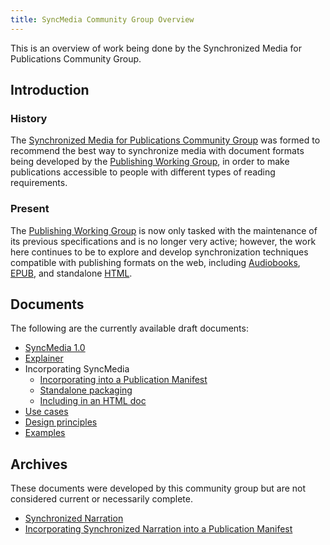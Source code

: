 ```yaml
---
title: SyncMedia Community Group Overview
---
```

This is an overview of work being done by the Synchronized Media for Publications Community Group.

## Introduction

### History
The [Synchronized Media for Publications Community Group](#https://www.w3.org/community/sync-media-pub/) was formed to recommend the best way to synchronize media with document formats being developed by the
[Publishing Working Group](https://www.w3.org/publishing/groups/publ-wg/), in order to make publications accessible to people with different types of reading requirements.

### Present
The [Publishing Working Group](https://www.w3.org/publishing/groups/publ-wg/) is now only tasked with the maintenance of its previous specifications and is no longer very active; however, the work here continues to be to explore and develop synchronization techniques compatible with publishing formats on the web, including [Audiobooks](https://www.w3.org/TR/audiobooks/), [EPUB](https://www.w3.org/publishing/groups/epub-wg/), and standalone [HTML](https://www.w3.org/html/).

## Documents

The following are the currently available draft documents:

* [SyncMedia 1.0](sync-media.html)
* [Explainer](explainer.html)
* Incorporating SyncMedia
    * [Incorporating into a Publication Manifest](incorporating-into-pubmanifest.html)
    * [Standalone packaging](standalone-packaging.html)
    * [Including in an HTML doc](including-in-html.html)
* [Use cases](use-cases.html)
* [Design principles](design-principles.html)
* [Examples](examples.html)    
  
## Archives

These documents were developed by this community group but are not considered current or necessarily complete.

* [Synchronized Narration](archives/synchronized-narration.html)
* [Incorporating Synchronized Narration into a Publication Manifest](archives/incorporating-synchronized-narration.html)
